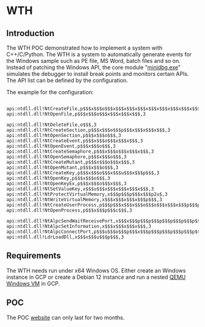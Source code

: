 # WTH

## Introduction

The WTH POC demonstrated how to implement a system with C++/C/Python.
The WTH is a system to automatically generate events for the Windows sample such as PE file, MS Word, batch files and so on.
Instead of patching the Windows API, the core module "[minidbg.exe](./cloudscan/core/README.md)" simulates the debugger to install break points and monitors certain APIs. The API list can be defined by the configuration.

The example for the configuration:
```

api:ntdll.dll!NtCreateFile,p$$$x$$$o$$$x$$$x$$$x$$$x$$$x$$$x$$$x$$$x$$$,3
api:ntdll.dll!NtOpenFile,p$$$x$$$o$$$x$$$x$$$x$$$,3

api:ntdll.dll!NtDeleteFile,o$$$,3
api:ntdll.dll!NtCreateSection,p$$$x$$$o$$$p$$$x$$$x$$$x$$$,3
api:ntdll.dll!NtOpenSection,p$$$x$$$o$$$,3
api:ntdll.dll!NtCreateEvent,p$$$x$$$o$$$x$$$x$$$,3
api:ntdll.dll!NtOpenEvent,p$$$x$$$o$$$,3
api:ntdll.dll!NtCreateSemaphore,p$$$x$$$o$$$x$$$x$$$,3
api:ntdll.dll!NtOpenSemaphore,p$$$x$$$o$$$,3
api:ntdll.dll!NtCreateMutant,p$$$x$$$o$$$x$$$,3
api:ntdll.dll!NtOpenMutant,p$$$x$$$o$$$,3
api:ntdll.dll!NtCreateKey,p$$$x$$$o$$$x$$$u$$$x$$$p$$$,3
api:ntdll.dll!NtOpenKey,p$$$x$$$o$$$,3
api:ntdll.dll!NtOpenKeyEx,p$$$x$$$o$$$x$$$,3
api:ntdll.dll!NtSetValueKey,x$$$u$$$x$$$x$$$x$$$x$$$,3
api:ntdll.dll!NtProtectVirtualMemory,x$$$p$$$p$$$x$$$p2u$,3
api:ntdll.dll!NtWriteVirtualMemory,x$$$x$$$x$$$x$$$p$$$,3
api:ntdll.dll!NtCreateUserProcess,p$$$p$$$x$$$x$$$o$$$o$$$x$$$x$$$p$$$p$$$p$$$,3
api:ntdll.dll!NtOpenProcess,p$$$x$$$p$$$c$$$,3

api:ntdll.dll!NtAlpcSendWaitReceivePort,x$$$x$$$p$$$p$$$p$$$p$$$p$$$p$$$,3
api:ntdll.dll!NtAlpcSetInformation,x$$$x$$$x$$$x$$$,3
api:ntdll.dll!NtAlpcConnectPort,p$$$u$$$o$$$p$$$x$$$p$$$p$$$p$$$p$$$p$$$p$$$,3
api:ntdll.dll!LdrLoadDll,x$$$x$$$u$$$p$$$,3

```

## Requirements

The WTH needs run under x64 Windows OS. Either create an Windows instance in GCP or create a Debian 12 instance and run a nested [QEMU Windows VM](./qemu/README.md) in GCP.

## POC

The POC [website](https://35.203.182.93/sample) can only last for two months.
